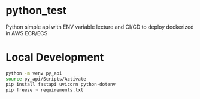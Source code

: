 # python_test
Python simple api with ENV variable lecture and CI/CD to deploy dockerized in AWS ECR/ECS


# Local Development
```bash
python -m venv py_api
source py_api/Scripts/Activate
pip install fastapi uvicorn python-dotenv
pip freeze > requirements.txt
```